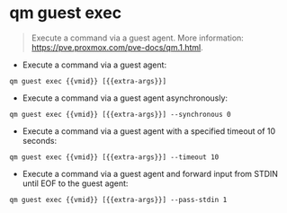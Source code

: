 # qm guest exec

> Execute a command via a guest agent.
> More information: <https://pve.proxmox.com/pve-docs/qm.1.html>.

- Execute a command via a guest agent:

`qm guest exec {{vmid}} [{{extra-args}}]`

- Execute a command via a guest agent asynchronously:

`qm guest exec {{vmid}} [{{extra-args}}] --synchronous 0`

- Execute a command via a guest agent with a specified timeout of 10 seconds:

`qm guest exec {{vmid}} [{{extra-args}}] --timeout 10`

- Execute a command via a guest agent and forward input from STDIN until EOF to the guest agent:

`qm guest exec {{vmid}} [{{extra-args}}] --pass-stdin 1`
